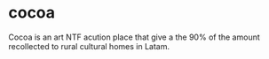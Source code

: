 # cocoa
Cocoa is an art NTF acution place that give a the 90% of the amount recollected to rural cultural homes in Latam.
